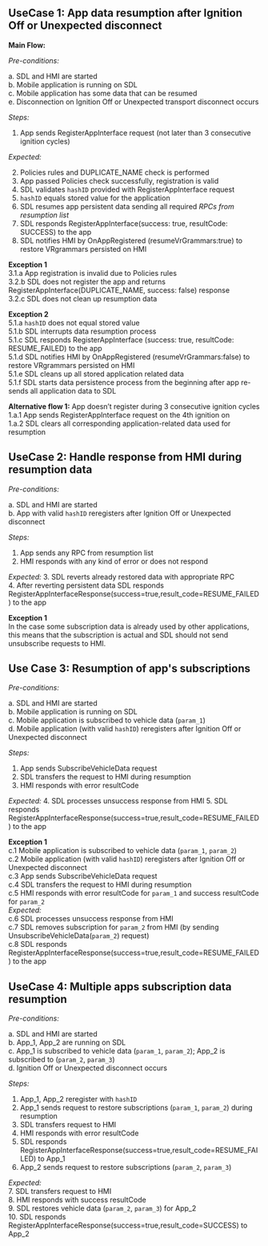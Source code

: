 ## UseCase 1: App data resumption after Ignition Off or Unexpected disconnect

**Main Flow:**

_Pre-conditions:_

a.	SDL and HMI are started  
b.	Mobile application is running on SDL  
c.	Mobile application has some data that can be resumed  
e. 	Disconnection on Ignition Off or Unexpected transport disconnect occurs

_Steps:_

1.	App sends RegisterAppInterface request (not later than 3 consecutive ignition cycles)

_Expected:_

2.	Policies rules and DUPLICATE_NAME check is performed
3.	App passed Policies check successfully, registration is valid
4.	SDL validates `hashID` provided with RegisterAppInterface request
5.	`hashID` equals stored value for the application
6.	SDL resumes app persistent data sending all required _RPCs from resumption list_
7.	SDL responds RegisterAppInterface(success: true, resultCode: SUCCESS) to the app  
8.  SDL notifies HMI by OnAppRegistered (resumeVrGrammars:true) to restore VRgrammars persisted on HMI


**Exception 1**  
3.1.a App registration is invalid due to Policies rules  
3.2.b SDL does not register the app and returns RegisterAppInterface(DUPLICATE_NAME, success: false) response  
3.2.c SDL does not clean up resumption data

**Exception 2**  
5.1.a `hashID` does not equal stored value  
5.1.b SDL interrupts data resumption process  
5.1.c SDL responds RegisterAppInterface (success: true, resultCode: RESUME_FAILED) to the app  
5.1.d SDL notifies HMI by OnAppRegistered (resumeVrGrammars:false) to restore VRgrammars persisted on HMI  
5.1.e SDL cleans up all stored application related data  
5.1.f SDL starts data persistence process from the beginning after app re-sends all application data to SDL 

**Alternative flow 1:** App doesn’t register during 3 consecutive ignition cycles  
1.a.1 App sends RegisterAppInterface request on the 4th ignition on  
1.a.2 SDL clears all corresponding application-related data used for resumption

## UseCase 2: Handle response from HMI during resumption data  
_Pre-conditions:_

a. SDL and HMI are started  
b. App with valid `hashID` reregisters after Ignition Off or Unexpected disconnect  

_Steps:_
1. App sends any RPC from resumption list  
2. HMI responds with any kind of error or does not respond

_Expected:_
3. SDL reverts already restored data with appropriate RPC  
4. After reverting persistent data SDL responds RegisterAppInterfaceResponse(success=true,result_code=RESUME_FAILED) to the app

**Exception 1**  
In the case some subscription data is already used by other applications, this means that the subscription is actual and 
SDL should not send unsubscribe requests to HMI.

## Use Case 3: Resumption of app's subscriptions
_Pre-conditions:_

a. SDL and HMI are started  
b. Mobile application is running on SDL  
c. Mobile application is subscribed to vehicle data (`param_1`)  
d. Mobile application (with valid `hashID`) reregisters after Ignition Off or Unexpected disconnect  

_Steps:_
1. App sends SubscribeVehicleData request   
2. SDL transfers the request to HMI during resumption
3. HMI responds with error resultCode  

_Expected:_ 
4. SDL processes unsuccess response from HMI
5. SDL responds RegisterAppInterfaceResponse(success=true,result_code=RESUME_FAILED) to the app

**Exception 1**  
c.1 Mobile application is subscribed to vehicle data (`param_1`, `param_2`)  
c.2 Mobile application (with valid `hashID`) reregisters after Ignition Off or Unexpected disconnect  
c.3 App sends SubscribeVehicleData request  
c.4 SDL transfers the request to HMI during resumption  
c.5 HMI responds with error resultCode for `param_1` and success resultCode for `param_2`  
_Expected:_  
c.6 SDL processes unsuccess response from HMI  
c.7 SDL removes subscription for `param_2` from HMI (by sending UnsubscribeVehicleData(`param_2`) request)  
c.8 SDL responds RegisterAppInterfaceResponse(success=true,result_code=RESUME_FAILED) to the app

## UseCase 4: Multiple apps subscription data resumption
_Pre-conditions:_

a. SDL and HMI are started  
b. App_1, App_2 are running on SDL    
c. App_1 is subscribed to vehicle data (`param_1`, `param_2`); App_2 is subscribed to (`param_2`, `param_3`)  
d. Ignition Off or Unexpected disconnect occurs

_Steps:_ 
1. App_1, App_2 reregister with `hashID`
2. App_1 sends request to restore subscriptions (`param_1`, `param_2`) during resumption
3. SDL transfers request to HMI  
4. HMI responds with error resultCode  
5. SDL responds RegisterAppInterfaceResponse(success=true,result_code=RESUME_FAILED) to App_1  
6. App_2 sends request to restore subscriptions (`param_2`, `param_3`)  

_Expected:_  
7. SDL transfers request to HMI  
8. HMI responds with success resultCode  
9. SDL restores vehicle data (`param_2`, `param_3`) for App_2  
10. SDL responds RegisterAppInterfaceResponse(success=true,result_code=SUCCESS) to App_2